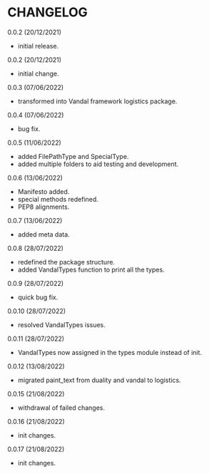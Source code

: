 CHANGELOG
==========

0.0.2 (20/12/2021)
- initial release.

0.0.2 (20/12/2021)
- initial change.

0.0.3 (07/06/2022)
- transformed into Vandal framework logistics package.

0.0.4 (07/06/2022)
- bug fix.

0.0.5 (11/06/2022)
- added FilePathType and SpecialType.
- added multiple folders to aid testing and development.

0.0.6 (13/06/2022)
- Manifesto added.
- special methods redefined.
- PEP8 alignments.

0.0.7 (13/06/2022)
- added meta data.

0.0.8 (28/07/2022)
- redefined the package structure.
- added VandalTypes function to print all the types.

0.0.9 (28/07/2022)
- quick bug fix.

0.0.10 (28/07/2022)
- resolved VandalTypes issues.

0.0.11 (28/07/2022)
- VandalTypes now assigned in the types module instead of init.

0.0.12 (13/08/2022)
- migrated paint_text from duality and vandal to logistics.

0.0.15 (21/08/2022) 
- withdrawal of failed changes.

0.0.16 (21/08/2022)
- init changes.

0.0.17 (21/08/2022)
- init changes.
